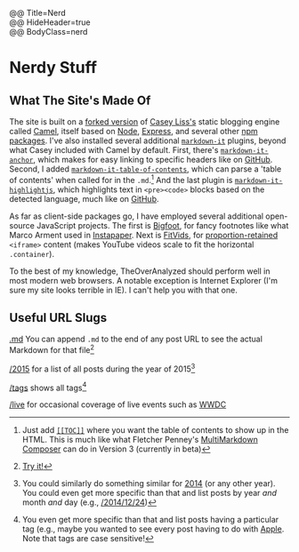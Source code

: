 @@ Title=Nerd  
@@ HideHeader=true  
@@ BodyClass=nerd

<h1>Nerdy Stuff</h1>

## What The Site's Made Of

The site is built on a [forked version](https://github.com/DataMcFly/camel) of [Casey Liss's](https://twitter.com/caseyliss)  static blogging engine called [Camel](https://github.com/cliss/camel), itself based on [Node](https://nodejs.org/), [Express](http://expressjs.com/), and several other [npm](https://www.npmjs.com/) [packages](https://github.com/cliss/camel/blob/master/package.json). I've also installed several additional [`markdown-it`](https://www.npmjs.com/package/markdown-it) plugins, beyond what Casey included with Camel by default. First, there's [`markdown-it-anchor`](https://www.npmjs.com/package/markdown-it-anchor), which makes for easy linking to specific headers like on [GitHub](http://d.pr/i/1iSqM+). Second, I added [`markdown-it-table-of-contents`](https://www.npmjs.com/package/markdown-it-table-of-contents), which can parse a 'table of contents' when called for in the `.md`.[^pa] And the last plugin is [`markdown-it-highlightjs`](https://www.npmjs.com/package/markdown-it-highlightjs), which highlights text in ```<pre><code>``` blocks based on the detected language, much like on [GitHub](https://github.com/markdown-it/markdown-it#simple).

As far as client-side packages go, I have employed several additional open-source JavaScript projects. The first is [Bigfoot](http://bigfootjs.com), for fancy footnotes like what Marco Arment used in [Instapaper](http://www.marco.org/2011/10/17/instapaper-4-released). Next is [FitVids](http://fitvidsjs.com), for [proportion-retained](@@SiteRoot@@/2015/3/9/constrain-embedded-videos-while-preserving-correct-aspect-ratios-in-squarespace) `<iframe>` content (makes YouTube videos scale to fit the horizontal `.container`).
 
To the best of my knowledge, TheOverAnalyzed should perform well in most modern web browsers. A notable exception is Internet Explorer (I'm sure my site looks terrible in IE). I can't help you with that one. 

## Useful URL Slugs

[.md](@@SiteRoot@@/nerd.md) You can append `.md` to the end of any post URL to see the actual Markdown for that file[^tr]

[/2015](@@SiteRoot@@/2015) for a list of all posts during the year of 2015[^p]

[/tags](@@SiteRoot@@/tags) shows all tags[^t]

[/live](@@SiteRoot@@/live) for occasional coverage of live events such as [WWDC](https://developer.apple.com/wwdc/)

[^pa]: Just add [`[[TOC]]`](https://github.com/Oktavilla/markdown-it-table-of-contents#example-markdown) where you want the table of contents to show up in the HTML. This is much like what Fletcher Penney's [MultiMarkdown Composer](http://multimarkdown.com) can do in Version 3 (currently in beta)
[^tr]: [Try it!](@@SiteRoot@@/nerd.md)
[^p]: You could similarly do something similar for [2014](@@SiteRoot@@/2014) (or any other year). You could even get more specific than that and list posts by year *and* month *and* day (e.g., [/2014/12/24](@@SiteRoot@@/2014/12/24))
[^t]: You even get more specific than that and list posts having a particular tag (e.g., maybe you wanted to see every post having to do with [Apple](@@SiteRoot@@/tags/Apple). Note that tags are case sensitive!